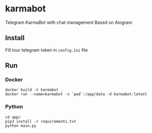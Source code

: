# karmabot
Telegram KarmaBot with chat management
Based on Aiogram
## Install
Fill tour telegram token in `config.ini` file

## Run
### Docker

```
docker build -t karmabot .
docker run --name=karmabot -v `pwd`:/app/data -d karmabot:latest
```

### Python

```
cd app/
pip3 install -r requirements.txt
python main.py
```
